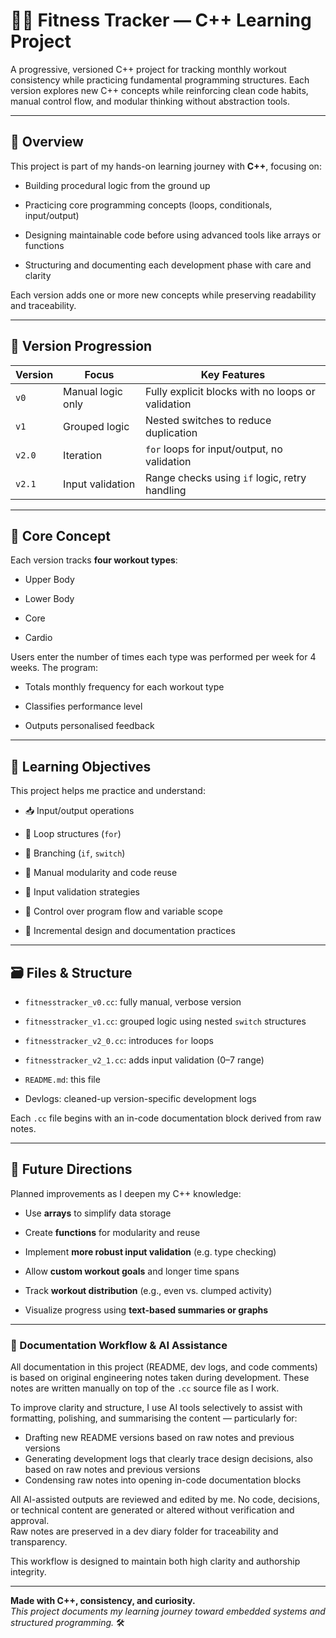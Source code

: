 # 🏋️‍♀️ Fitness Tracker — C++ Learning Project

A progressive, versioned C++ project for tracking monthly workout consistency while practicing fundamental programming structures. Each version explores new C++ concepts while reinforcing clean code habits, manual control flow, and modular thinking without abstraction tools.

---
## 📌 Overview

This project is part of my hands-on learning journey with **C++**, focusing on:

- Building procedural logic from the ground up
    
- Practicing core programming concepts (loops, conditionals, input/output)
    
- Designing maintainable code before using advanced tools like arrays or functions
    
- Structuring and documenting each development phase with care and clarity
    

Each version adds one or more new concepts while preserving readability and traceability.  

---
## 📆 Version Progression

| Version | Focus             | Key Features                                      |
| ------- | ----------------- | ------------------------------------------------- |
| `v0`    | Manual logic only | Fully explicit blocks with no loops or validation |
| `v1`    | Grouped logic     | Nested switches to reduce duplication             |
| `v2.0`  | Iteration         | `for` loops for input/output, no validation       |
| `v2.1`  | Input validation  | Range checks using `if` logic, retry handling     |

---
## 🧠 Core Concept

Each version tracks **four workout types**:

- Upper Body
    
- Lower Body
    
- Core
    
- Cardio
    

Users enter the number of times each type was performed per week for 4 weeks. The program:

- Totals monthly frequency for each workout type
    
- Classifies performance level
    
- Outputs personalised feedback
    

---
## 🔧 Learning Objectives

This project helps me practice and understand:

- 📥 Input/output operations
    
- 🔁 Loop structures (`for`)
    
- 🧭 Branching (`if`, `switch`)
    
- 🧱 Manual modularity and code reuse
    
- 🧪 Input validation strategies
    
- 🧠 Control over program flow and variable scope
    
- 📝 Incremental design and documentation practices
    

---
## 🗃️ Files & Structure

- `fitnesstracker_v0.cc`: fully manual, verbose version
    
- `fitnesstracker_v1.cc`: grouped logic using nested `switch` structures
    
- `fitnesstracker_v2_0.cc`: introduces `for` loops
    
- `fitnesstracker_v2_1.cc`: adds input validation (0–7 range)
    
- `README.md`: this file
    
- Devlogs: cleaned-up version-specific development logs
    

Each `.cc` file begins with an in-code documentation block derived from raw notes.

---
## 🚀 Future Directions

Planned improvements as I deepen my C++ knowledge:

- Use **arrays** to simplify data storage
    
- Create **functions** for modularity and reuse
    
- Implement **more robust input validation** (e.g. type checking)
    
- Allow **custom workout goals** and longer time spans
    
- Track **workout distribution** (e.g., even vs. clumped activity)
    
- Visualize progress using **text-based summaries or graphs**
    

---
### 🧠 Documentation Workflow & AI Assistance

All documentation in this project (README, dev logs, and code comments) is based on original engineering notes taken during development. These notes are written manually on top of the `.cc` source file as I work.

To improve clarity and structure, I use AI tools selectively to assist with formatting, polishing, and summarising the content — particularly for:
- Drafting new README versions based on raw notes and previous versions
- Generating development logs that clearly trace design decisions, also based on raw notes and previous versions
- Condensing raw notes into opening in-code documentation blocks

All AI-assisted outputs are reviewed and edited by me. No code, decisions, or technical content are generated or altered without verification and approval.  
Raw notes are preserved in a dev diary folder for traceability and transparency.

This workflow is designed to maintain both high clarity and authorship integrity.

---

**Made with C++, consistency, and curiosity.**  
_This project documents my learning journey toward embedded systems and structured programming._ 🛠️
